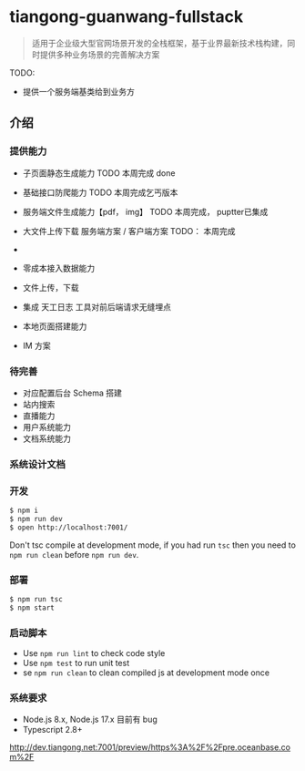 # tiangong-guanwang-fullstack

> 适用于企业级大型官网场景开发的全栈框架，基于业界最新技术栈构建，同时提供多种业务场景的完善解决方案


TODO:
- 提供一个服务端基类给到业务方

## 介绍

### 提供能力
- 子页面静态生成能力 TODO 本周完成 done
- 基础接口防爬能力  TODO 本周完成乞丐版本
- 服务端文件生成能力【pdf， img】 TODO 本周完成， puptter已集成
- 大文件上传下载 服务端方案 / 客户端方案 TODO： 本周完成
- 
- 零成本接入数据能力
- 文件上传，下载
- 集成 天工日志 工具对前后端请求无缝埋点
- 本地页面搭建能力

- IM 方案


### 待完善

- 对应配置后台 Schema 搭建
- 站内搜索
- 直播能力
- 用户系统能力
- 文档系统能力

### 系统设计文档

### 开发

```bash
$ npm i
$ npm run dev
$ open http://localhost:7001/
```

Don't tsc compile at development mode, if you had run `tsc` then you need to `npm run clean` before `npm run dev`.

### 部署

```bash
$ npm run tsc
$ npm start
```

### 启动脚本

- Use `npm run lint` to check code style
- Use `npm test` to run unit test
- se `npm run clean` to clean compiled js at development mode once

### 系统要求

- Node.js 8.x, Node.js 17.x 目前有 bug
- Typescript 2.8+


http://dev.tiangong.net:7001/preview/https%3A%2F%2Fpre.oceanbase.com%2F
